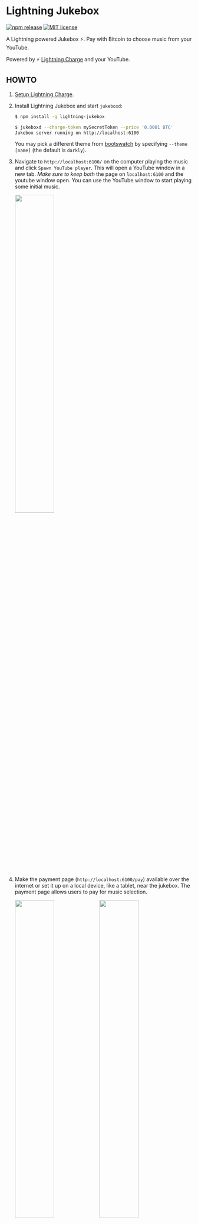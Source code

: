 # Lightning Jukebox

[![npm release](https://img.shields.io/npm/v/lightning-jukebox.svg)](https://www.npmjs.com/package/lightning-charge)
[![MIT license](https://img.shields.io/github/license/shesek/lightning-jukebox.svg)](https://github.com/shesek/lightning-jukebox/blob/master/LICENSE)

A Lightning powered Jukebox :zap:. Pay with Bitcoin to choose music from your YouTube.

Powered by :zap: [Lightning Charge](https://github.com/ElementsProject/lightning-charge) and your YouTube.

## HOWTO

1. [Setup Lightning Charge](https://github.com/ElementsProject/lightning-charge/blob/master/README.md#getting-started).

2. Install Lightning Jukebox and start `jukeboxd`:

   ```bash
   $ npm install -g lightning-jukebox

   $ jukeboxd --charge-token mySecretToken --price '0.0001 BTC'
   Jukebox server running on http://localhost:6100
   ```

   You may pick a different theme from [bootswatch](https://bootswatch.com)
   by specifying `--theme [name]` (the default is `darkly`).

3. Navigate to `http://localhost:6100/` on the computer playing the music
   and click `Spawn YouTube player`.
   This will open a YouTube window in a new tab.
   *Make sure to keep both* the page on `localhost:6100` and the youtube window open.
   You can use the YouTube window to start playing some initial music.

   <img src="https://i.imgur.com/l9PNsdS.png" width="47%"></img>

4. Make the payment page (`http://localhost:6100/pay`) available over the internet or set it up on a local device, like a tablet, near 
   the jukebox. The payment page allows users to pay for music selection.

   <img src="https://i.imgur.com/H9kFDQW.png" width="47%"></img>
   <img src="https://i.imgur.com/pTZkZ0H.png" width="47%"></img>

   Once a payment is made, a push notification will be sent to the player window (via websockets),
   which will open the requested song in the spawned youtube window.

   Payments can also be made directly to the jukebox API:

   ```bash
   # with a search string
   $ BOLT11=`curl http://localhost:6100/invoice -d video='are you shpongled full album'`
   $ lightning-cli decodepay $BOLT11
   $ lightning-cli pay $BOLT11

   # with a specific video id
   $ lightning-cli pay `curl http://localhost:6100/invoice \
                        -d video=https://www.youtube.com/watch?v=IDiZG-eAk30`
   ```

## CLI options

```bash
$ jukeboxd --help

  A Lightning powered Jukebox

  Usage
    $ jukeboxd [options]

  Options
    -c, --charge-url <url>      lightning charge server url [default: http://localhost:9112]
    -t, --charge-token <token>  lightning charge access token [required]

    -P, --price <price>         price to play music [default: 0.0001 BTC]
    -m, --theme <name>          pick theme from bootswatch.com [default: darkly]
    -l, --title <name>          website title [default: Lightning Jukebox]

    -p, --port <port>           http server port [default: 9115]
    -i, --host <host>           http server listen address [default: 127.0.0.1]
    -h, --help                  output usage information
    -v, --version               output version number

  Example
    $ jukeboxd -t chargeSecretToken -P '0.0005 EUR'
```

## Why a separate YouTube tab instead of embedding the video player?

So that "auto play next" works.

## License

MIT
